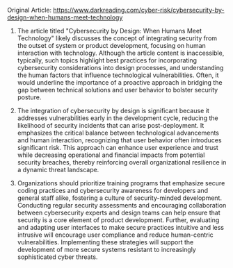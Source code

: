 Original Article: https://www.darkreading.com/cyber-risk/cybersecurity-by-design-when-humans-meet-technology

1) The article titled "Cybersecurity by Design: When Humans Meet Technology" likely discusses the concept of integrating security from the outset of system or product development, focusing on human interaction with technology. Although the article content is inaccessible, typically, such topics highlight best practices for incorporating cybersecurity considerations into design processes, and understanding the human factors that influence technological vulnerabilities. Often, it would underline the importance of a proactive approach in bridging the gap between technical solutions and user behavior to bolster security posture.

2) The integration of cybersecurity by design is significant because it addresses vulnerabilities early in the development cycle, reducing the likelihood of security incidents that can arise post-deployment. It emphasizes the critical balance between technological advancements and human interaction, recognizing that user behavior often introduces significant risk. This approach can enhance user experience and trust while decreasing operational and financial impacts from potential security breaches, thereby reinforcing overall organizational resilience in a dynamic threat landscape.

3) Organizations should prioritize training programs that emphasize secure coding practices and cybersecurity awareness for developers and general staff alike, fostering a culture of security-minded development. Conducting regular security assessments and encouraging collaboration between cybersecurity experts and design teams can help ensure that security is a core element of product development. Further, evaluating and adapting user interfaces to make secure practices intuitive and less intrusive will encourage user compliance and reduce human-centric vulnerabilities. Implementing these strategies will support the development of more secure systems resistant to increasingly sophisticated cyber threats.